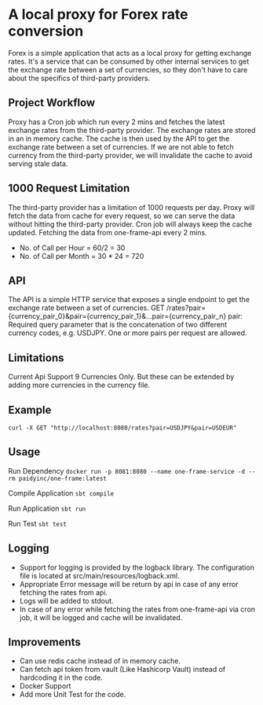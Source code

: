 # A local proxy for Forex rate conversion

Forex is a simple application that acts as a local proxy for getting exchange rates. It's a service that can be consumed by other internal services to get the exchange rate between a set of currencies, so they don't have to care about the specifics of third-party providers.

## Project Workflow
Proxy has a Cron job which run every 2 mins and fetches the latest exchange rates from the third-party provider. 
The exchange rates are stored in an in memory cache. 
The cache is then used by the API to get the exchange rate between a set of currencies.
If we are not able to fetch currency from the third-party provider, we will invalidate the cache to avoid serving stale data.

## 1000 Request Limitation 
The third-party provider has a limitation of 1000 requests per day.
Proxy will fetch the data from cache for every request, so we can serve the data without hitting the third-party provider.
Cron job will always keep the cache updated. Fetching the data from one-frame-api every 2 mins.

- No. of Call per Hour = 60/2 = 30
- No. of Call per Month = 30 * 24 = 720

## API
The API is a simple HTTP service that exposes a single endpoint to get the exchange rate between a set of currencies.
GET /rates?pair={currency_pair_0}&pair={currency_pair_1}&...pair={currency_pair_n}
pair: Required query parameter that is the concatenation of two different currency codes, e.g. USDJPY. One or more pairs per request are allowed.

## Limitations
Current Api Support 9 Currencies Only. But these can be extended by adding more currencies in the currency file.

## Example
```curl -X GET "http://localhost:8080/rates?pair=USDJPY&pair=USDEUR"```

## Usage

Run Dependency
```docker run -p 8081:8080 --name one-frame-service -d --rm paidyinc/one-frame:latest```

Compile Application
```sbt compile```

Run Application
```sbt run```

Run Test
```sbt test```

## Logging
- Support for logging is provided by the logback library. The configuration file is located at src/main/resources/logback.xml.
- Appropriate Error message will be return by api in case of any error fetching the rates from api.
- Logs will be added to stdout.
- In case of any error while fetching the rates from one-frame-api via cron job, it will be logged and cache will be invalidated.

## Improvements
- Can use redis cache instead of in memory cache.
- Can fetch api token from vault (Like Hashicorp Vault) instead of hardcoding it in the code.
- Docker Support
- Add more Unit Test for the code.
